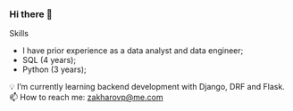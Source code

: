 ### Hi there 👋


Skills
* I have prior experience as a data analyst and data engineer;
* SQL (4 years);
* Python (3 years);

💡 I’m currently learning backend development with Django, DRF and Flask.
📫 How to reach me: zakharovp@me.com

